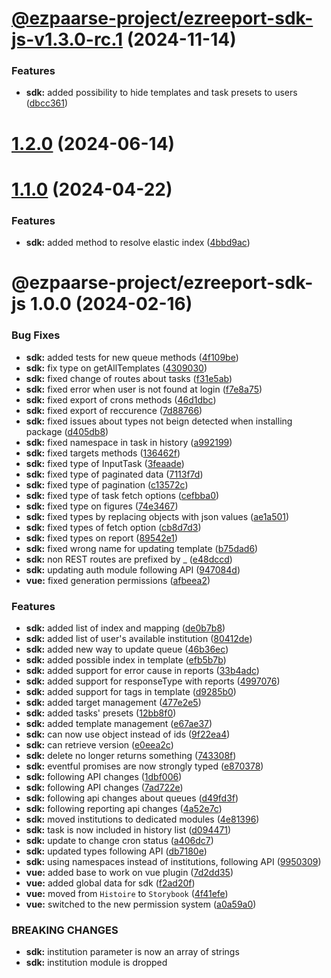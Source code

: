 # [@ezpaarse-project/ezreeport-sdk-js-v1.3.0-rc.1](https://github.com/ezpaarse-project/ezreeport/compare/@ezpaarse-project/ezreeport-sdk-js@1.2.0...@ezpaarse-project/ezreeport-sdk-js@1.3.0-rc.1) (2024-11-14)


### Features

* **sdk:** added possibility to hide templates and task presets to users ([dbcc361](https://github.com/ezpaarse-project/ezreeport/commit/dbcc36160a9e3c727134b687259d2a96d345c43b))

# [1.2.0](https://github.com/ezpaarse-project/ezreeport/compare/@ezpaarse-project/ezreeport-sdk-js@1.1.0...@ezpaarse-project/ezreeport-sdk-js@1.2.0) (2024-06-14)

# [1.1.0](https://github.com/ezpaarse-project/ezreeport/compare/@ezpaarse-project/ezreeport-sdk-js@1.0.0...@ezpaarse-project/ezreeport-sdk-js@1.1.0) (2024-04-22)


### Features

* **sdk:** added method to resolve elastic index ([4bbd9ac](https://github.com/ezpaarse-project/ezreeport/commit/4bbd9ac77ea4622b43fc94a25b05d4bb353fde78))

# @ezpaarse-project/ezreeport-sdk-js 1.0.0 (2024-02-16)


### Bug Fixes

* **sdk:** added tests for new queue methods ([4f109be](https://github.com/ezpaarse-project/ezreeport/commit/4f109bef811a7c9aef95b779af92f205c303bfa3))
* **sdk:** fix type on getAllTemplates ([4309030](https://github.com/ezpaarse-project/ezreeport/commit/4309030938b47d7289a72736b84d99540bd40784))
* **sdk:** fixed change of routes about tasks ([f31e5ab](https://github.com/ezpaarse-project/ezreeport/commit/f31e5ab59c34481c3d83196c9cd9becdb2f45a7f))
* **sdk:** fixed error when user is not found at login ([f7e8a75](https://github.com/ezpaarse-project/ezreeport/commit/f7e8a75e81025df9cc1233064fbfdb413760ca4f))
* **sdk:** fixed export of crons methods ([46d1dbc](https://github.com/ezpaarse-project/ezreeport/commit/46d1dbc081a1c2206c2a63737088c4627990f7ca))
* **sdk:** fixed export of reccurence ([7d88766](https://github.com/ezpaarse-project/ezreeport/commit/7d8876676256de55766b4724c57c5c9b27effe5e))
* **sdk:** fixed issues about types not beign detected when installing package ([d405db8](https://github.com/ezpaarse-project/ezreeport/commit/d405db886ccb86f4f8392172ef6fa51acd528c46))
* **sdk:** fixed namespace in task in history ([a992199](https://github.com/ezpaarse-project/ezreeport/commit/a992199ecb4c2748112fe928ba93f5e9a6e8a4df))
* **sdk:** fixed targets methods ([136462f](https://github.com/ezpaarse-project/ezreeport/commit/136462fe6232eb35b07b86c476afa2e6cbf80731))
* **sdk:** fixed type of InputTask ([3feaade](https://github.com/ezpaarse-project/ezreeport/commit/3feaade67d014cf24a47d222af0a4a284a0c466f))
* **sdk:** fixed type of paginated data ([7113f7d](https://github.com/ezpaarse-project/ezreeport/commit/7113f7d42d2f0e98f351202d8efcc47126f7c0e3))
* **sdk:** fixed type of pagination ([c13572c](https://github.com/ezpaarse-project/ezreeport/commit/c13572ca31b0e44c731187402fd89fb6dd68ad7f))
* **sdk:** fixed type of task fetch options ([cefbba0](https://github.com/ezpaarse-project/ezreeport/commit/cefbba0dabfadc3330c46c64b09496bce888d995))
* **sdk:** fixed type on figures ([74e3467](https://github.com/ezpaarse-project/ezreeport/commit/74e3467b3edb2a698ccb460a9da4b32760b0c5d8))
* **sdk:** fixed types by replacing objects with json values ([ae1a501](https://github.com/ezpaarse-project/ezreeport/commit/ae1a50192531308aa097cd3f7f2c8218cc2c880d))
* **sdk:** fixed types of fetch option ([cb8d7d3](https://github.com/ezpaarse-project/ezreeport/commit/cb8d7d32ad4b11be57ed64a2633b49230555eeb6))
* **sdk:** fixed types on report ([89542e1](https://github.com/ezpaarse-project/ezreeport/commit/89542e1c547dbbfa67f4685020e55a18c9b0bb14))
* **sdk:** fixed wrong name for updating template ([b75dad6](https://github.com/ezpaarse-project/ezreeport/commit/b75dad69899df59cefeac246e33f9243307cf200))
* **sdk:** non REST routes are prefixed by _ ([e48dccd](https://github.com/ezpaarse-project/ezreeport/commit/e48dccd9b6e1f2992bb6541355e524731626ee1c))
* **sdk:** updating auth module following API ([947084d](https://github.com/ezpaarse-project/ezreeport/commit/947084d8827c41c2ec4fbb3ff64eaf24a5bd9fd5))
* **vue:** fixed generation permissions ([afbeea2](https://github.com/ezpaarse-project/ezreeport/commit/afbeea21c38da0d2fe7686f0b88666b4abcf3bde))


### Features

* **sdk:** added list of index and mapping ([de0b7b8](https://github.com/ezpaarse-project/ezreeport/commit/de0b7b851b7b69e2095211c5ae8c8606b49c2bc4))
* **sdk:** added list of user's available institution ([80412de](https://github.com/ezpaarse-project/ezreeport/commit/80412de76f1f01f1f1692f17070cf24709cc8d40))
* **sdk:** added new way to update queue ([46b36ec](https://github.com/ezpaarse-project/ezreeport/commit/46b36ec71fdb6ec0118a280b73e87735c733ef45))
* **sdk:** added possible index in template ([efb5b7b](https://github.com/ezpaarse-project/ezreeport/commit/efb5b7b494f233527c977ba7491909d99166f8d5))
* **sdk:** added support for error cause in reports ([33b4adc](https://github.com/ezpaarse-project/ezreeport/commit/33b4adc12bb0193410afc8fe001753aa012bb2e7))
* **sdk:** added support for responseType with reports ([4997076](https://github.com/ezpaarse-project/ezreeport/commit/4997076b67722fd256c7cd0e9c8fc8e9c44144a1))
* **sdk:** added support for tags in template ([d9285b0](https://github.com/ezpaarse-project/ezreeport/commit/d9285b083c426b96fcc636cb0bf4ae7a0026dd99))
* **sdk:** added target management ([477e2e5](https://github.com/ezpaarse-project/ezreeport/commit/477e2e5f7f306428ec2a39d3727d8e69c40f55ac))
* **sdk:** added tasks' presets ([12bb8f0](https://github.com/ezpaarse-project/ezreeport/commit/12bb8f01c73654b5f3d121e6acc5919b40d12cbd))
* **sdk:** added template management ([e67ae37](https://github.com/ezpaarse-project/ezreeport/commit/e67ae37a3524ba4490bc328b7939926537dbd811))
* **sdk:** can now use object instead of ids ([9f22ea4](https://github.com/ezpaarse-project/ezreeport/commit/9f22ea44124bc976d91f66217b38c7057c36cbd8))
* **sdk:** can retrieve version ([e0eea2c](https://github.com/ezpaarse-project/ezreeport/commit/e0eea2ca07c3854e597f84eb534b43969f451fc8))
* **sdk:** delete no longer returns something ([743308f](https://github.com/ezpaarse-project/ezreeport/commit/743308f52e75ad329fd067c9282bbb80dbbcb42a))
* **sdk:** eventful promises are now strongly typed ([e870378](https://github.com/ezpaarse-project/ezreeport/commit/e87037883d5a44ef6f0e481a95dddd06107a088f))
* **sdk:** following API changes ([1dbf006](https://github.com/ezpaarse-project/ezreeport/commit/1dbf006c9d7220c9e7ff303c316b1dc3dcee97c7))
* **sdk:** following API changes ([7ad722e](https://github.com/ezpaarse-project/ezreeport/commit/7ad722ee52cbf50a92093876da4076c83485cd9f))
* **sdk:** following api changes about queues ([d49fd3f](https://github.com/ezpaarse-project/ezreeport/commit/d49fd3f99243186cdc697f8f026af565dc569bad))
* **sdk:** following reporting api changes ([4a52e7c](https://github.com/ezpaarse-project/ezreeport/commit/4a52e7c2a5ffd83f3ee2d471484d4b49115adcbb))
* **sdk:** moved institutions to dedicated modules ([4e81396](https://github.com/ezpaarse-project/ezreeport/commit/4e813967ab1faff1f26728878e25a456600e9054))
* **sdk:** task is now included in history list ([d094471](https://github.com/ezpaarse-project/ezreeport/commit/d094471d702cbef36f2f58fde9f3049c327a0ccc))
* **sdk:** update to change cron status ([a406dc7](https://github.com/ezpaarse-project/ezreeport/commit/a406dc7929f8b07a5ceac482921f7213947f1d56))
* **sdk:** updated types following API ([db7180e](https://github.com/ezpaarse-project/ezreeport/commit/db7180e9b4961d4095eeca943132fad55c273c69))
* **sdk:** using namespaces instead of institutions, following API ([9950309](https://github.com/ezpaarse-project/ezreeport/commit/99503094c972aede02c18677b3c81e718d820214))
* **vue:** added base to work on vue plugin ([7d2dd35](https://github.com/ezpaarse-project/ezreeport/commit/7d2dd35f2c157115ccbf706860bdb9473196e9fd))
* **vue:** added global data for sdk ([f2ad20f](https://github.com/ezpaarse-project/ezreeport/commit/f2ad20f5beaf446d200ad0987cad567495fba0c8))
* **vue:** moved from `Histoire` to `Storybook` ([4f41efe](https://github.com/ezpaarse-project/ezreeport/commit/4f41efefcd75c063fbc5dbfc63f03d15c191fb6c))
* **vue:** switched to the new permission system ([a0a59a0](https://github.com/ezpaarse-project/ezreeport/commit/a0a59a050a216f1ca4a17060fb57395deb5c443a))


### BREAKING CHANGES

* **sdk:** institution parameter is now an array of strings
* **sdk:** institution module is dropped
